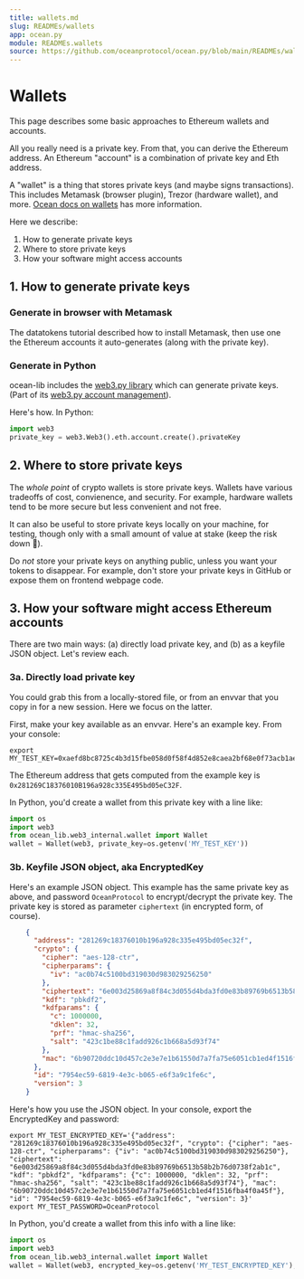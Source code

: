 ```yaml
---
title: wallets.md
slug: READMEs/wallets
app: ocean.py
module: READMEs.wallets
source: https://github.com/oceanprotocol/ocean.py/blob/main/READMEs/wallets.md
---
```

<!--
Copyright 2021 Ocean Protocol Foundation
SPDX-License-Identifier: Apache-2.0
-->

# Wallets

This page describes some basic approaches to Ethereum wallets and accounts.

All you really need is a private key. From that, you can derive the Ethereum address. An Ethereum "account" is a combination of private key and Eth address.

A "wallet" is a thing that stores private keys (and maybe signs transactions). This includes Metamask (browser plugin), Trezor (hardware wallet), and more. [Ocean docs on wallets](https://docs.oceanprotocol.com/tutorials/wallets/) has more information.

Here we describe:

1.  How to generate private keys
2.  Where to store private keys
3.  How your software might access accounts

## 1. How to generate private keys

### Generate in browser with Metamask

The datatokens tutorial described how to install Metamask, then use one the Ethereum accounts it auto-generates (along with the private key).

### Generate in Python

ocean-lib includes the [web3.py library](https://web3py.readthedocs.io/en/stable/) which can generate private keys. (Part of its [web3.py account management](https://web3py.readthedocs.io/en/stable/web3.eth.html#web3.eth.Eth.accounts)).

Here's how. In Python:

```python
import web3
private_key = web3.Web3().eth.account.create().privateKey
```

## 2. Where to store private keys

The _whole point_ of crypto wallets is store private keys. Wallets have various tradeoffs of cost, convienence, and security. For example, hardware wallets tend to be more secure but less convenient and not free.

It can also be useful to store private keys locally on your machine, for testing, though only with a small amount of value at stake (keep the risk down 🐙).

Do _not_ store your private keys on anything public, unless you want your tokens to disappear. For example, don't store your private keys in GitHub or expose them on frontend webpage code.

## 3. How your software might access Ethereum accounts

There are two main ways: (a) directly load private key, and (b) as a keyfile JSON object. Let's review each.

### 3a. Directly load private key

You could grab this from a locally-stored file, or from an envvar that you copy in for a new session. Here we focus on the latter.

First, make your key available as an envvar. Here's an example key. From your console:

```console
export MY_TEST_KEY=0xaefd8bc8725c4b3d15fbe058d0f58f4d852e8caea2bf68e0f73acb1aeec19baa
```

The Ethereum address that gets computed from the example key is `0x281269C18376010B196a928c335E495bd05eC32F`.

In Python, you'd create a wallet from this private key with a line like:

```python
import os
import web3
from ocean_lib.web3_internal.wallet import Wallet
wallet = Wallet(web3, private_key=os.getenv('MY_TEST_KEY'))
```

### 3b. Keyfile JSON object, aka EncryptedKey

Here's an example JSON object. This example has the same private key as above, and password `OceanProtocol` to encrypt/decrypt the private key. The private key is stored as parameter `ciphertext` (in encrypted form, of course).

```json
    {
      "address": "281269c18376010b196a928c335e495bd05ec32f",
      "crypto": {
        "cipher": "aes-128-ctr",
        "cipherparams": {
          "iv": "ac0b74c5100bd319030d983029256250"
        },
        "ciphertext": "6e003d25869a8f84c3d055d4bda3fd0e83b89769b6513b58b2b76d0738f2ab1c",
        "kdf": "pbkdf2",
        "kdfparams": {
          "c": 1000000,
          "dklen": 32,
          "prf": "hmac-sha256",
          "salt": "423c1be88c1fadd926c1b668a5d93f74"
        },
        "mac": "6b90720ddc10d457c2e3e7e1b61550d7a7fa75e6051cb1ed4f1516fba4f0a45f"
      },
      "id": "7954ec59-6819-4e3c-b065-e6f3a9c1fe6c",
      "version": 3
    }
```

Here's how you use the JSON object. In your console, export the EncryptedKey and password:

```console
export MY_TEST_ENCRYPTED_KEY='{"address": "281269c18376010b196a928c335e495bd05ec32f", "crypto": {"cipher": "aes-128-ctr", "cipherparams": {"iv": "ac0b74c5100bd319030d983029256250"}, "ciphertext": "6e003d25869a8f84c3d055d4bda3fd0e83b89769b6513b58b2b76d0738f2ab1c", "kdf": "pbkdf2", "kdfparams": {"c": 1000000, "dklen": 32, "prf": "hmac-sha256", "salt": "423c1be88c1fadd926c1b668a5d93f74"}, "mac": "6b90720ddc10d457c2e3e7e1b61550d7a7fa75e6051cb1ed4f1516fba4f0a45f"}, "id": "7954ec59-6819-4e3c-b065-e6f3a9c1fe6c", "version": 3}'
export MY_TEST_PASSWORD=OceanProtocol
```

In Python, you'd create a wallet from this info with a line like:

```python
import os
import web3
from ocean_lib.web3_internal.wallet import Wallet
wallet = Wallet(web3, encrypted_key=os.getenv('MY_TEST_ENCRYPTED_KEY'), password=os.getenv('MY_TEST_PASSWORD'))
```
